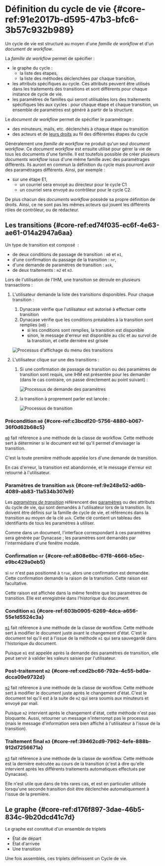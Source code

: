 # Définition du cycle de vie {#core-ref:91e2017b-d595-47b3-bfc6-3b57c932b989}

Un cycle de vie est structuré au moyen d'une *famille de workflow* et d'un
*document de workflow*.

La *famille de workflow* permet de spécifier :

*   le graphe du cycle :
    *   la liste des étapes,
    *   la liste des méthodes déclenchées par chaque transition,
*   les attributs spécifiques au cycle. Ces attributs peuvent être utilisés dans
    les traitements des transitions et sont différents pour chaque instance de
    cycle de vie.
*   les paramètres de familles qui seront utilisables lors des traitements
    spécifiques liés aux cycles : pour chaque étape et chaque transition, un
    ensemble de paramètres est généré à partir de la structure.

Le *document de workflow* permet de spécifier le paramétrage :

*   des minuteurs, mails, etc. déclenchés à chaque étape ou transition
*   des acteurs et de [leurs droits][wprofil] au fil des différentes étapes
    du cycle

Généralement une *famille de workflow* ne produit qu'un seul *document
workflow*. Ce *document workflow* est ensuite utilisé pour gérer la vie de tous
les documents d'une famille. Il est toutefois possible de créer plusieurs
*documents workflow* issus d'une même famille avec des paramétrages différents.
Ils auront en commun la définition du cycle mais pourront avoir des paramétrages
différents.   Ainsi, par exemple :

*   sur une étape E1,
    *   un courriel sera envoyé au directeur pour le cycle C1
    *   un courriel sera envoyé au contrôleur pour le cycle C2.

De plus chacun des *documents workflow* possède sa propre définition de droits.
Ainsi, ce ne sont pas les mêmes acteurs qui jouent les différents rôles de
contrôleur, ou de rédacteur.

## Les transitions {#core-ref:ed74f035-ec6f-4e63-ae61-014a2947a6aa}

Un type de transition est composé  :

*   de deux conditions de passage de transition : `m0` et `m1`,
*   d'une confirmation du passage de la transition : `nr`,
*   d'une demande de paramètres de transition : `ask`,
*   de deux traitements : `m2` et `m3`.

Lors de l'utilisation de l'IHM, une transition se déroule en plusieurs transactions :

1.  L'utilisateur demande la liste des transitions disponibles.
    Pour chaque transition :
    1.  Dynacase vérifie que l'utilisateur est autorisé à effectuer cette
        transition
    2.  Dynacase vérifie que les conditions préalables à la transition sont
        remplies (`m0`) :
        *   si les conditions sont remplies, la transition est disponible
        *   sinon, le message d'erreur est disponible au clic et au survol de la
            transition, et cette dernière est grisée
    
    ![Processus d'affichage du menu des transitions](cycle/Sequence_transition_menu.png)
    
2.  L'utilisateur clique sur une des transitions :
    1.  Si une confirmation de passage de transition ou des paramètres de
        transition sont requis, une IHM est présentée pour les demander (dans le
        cas contraire, on passe directement au point suivant) :
        
        ![Processus de demande des paramètres ](cycle/Sequence_transition_ask.png)
        
    2.  la transition à proprement parler est lancée :
        
        ![Processus de transition ](cycle/Sequence_transition.png)

### Précondition `m0` {#core-ref:c3bcdf20-5756-4880-b067-36f0d62b68c5}

[`m0`][m0] fait référence à une méthode de la classe de workflow. Cette méthode sert
à déterminer si le document est tel qu'il permet d'envisager la transition.

C'est la toute première méthode appelée lors d'une demande de transition.

En cas d'erreur, la transition est abandonnée, et le message d'erreur est
retourné à l'utilisateur.

### Paramètres de transition `ask` {#core-ref:9e248e52-ad6b-4089-ab83-11a534b307e9}

Les [*paramètres de transition*][ask] référencent des
[paramètres][family_parameters] ou des attributs du cycle de vie, qui sont
demandés à l'utilisateur lors de la transition. Ils doivent être définis sur la
famille de cycle de vie, et référencés dans la transition au moyen de la clé
`ask`. Cette clé contient un tableau des identifiants de tous les paramètres à
utiliser.

Comme dans un document, l'interface correspondant à ces paramètres sera générée
par Dynacase ; les paramètres sont demandés par l'intermédiaire d'une fenêtre
modale.



### Confirmation `nr` {#core-ref:a808e6bc-67f8-4666-b5ec-e9bc429a0eb5}

si `nr` n'est pas positionné à `true`, alors une confirmation est demandée.
Cette confirmation demande la raison de la transition. Cette raison est
facultative.

Cette raison est affichée dans la même fenêtre que les paramètres de
transition. Elle est enregistrée dans l'historique du document.

### Condition `m1` {#core-ref:603b0905-6269-4dca-a656-55e1d5524c3a}

[`m1`][m1] fait référence à une méthode de la classe de workflow. Cette méthode
sert à modifier le document juste avant le changement d'état.
C'est le document tel qu'il est à l'issue de la méthode `m1` qui sera sauvegardé
dans l'historique du document.

Puisque `m1` est appelée après la demande des paramètres de transition, elle
peut servir à valider les valeurs saisies par l'utilisateur.

### Post-traitement `m2` {#core-ref:ced2bc66-792e-4c55-bd0a-dcca09e9732d}

[`m2`][m2] fait référence à une méthode de la classe de workflow. Cette méthode
sert à modifier le document juste après le changement d'état. C'est le document
tel qu'il est à la suite de `m2` qui sera soumis aux minuteurs et envoyé par
mail.

Puisque `m2` intervient après le changement d'état, cette méthode n'est pas
bloquante. Aussi, retourner un message n'interrompt pas le processus
(mais le message d'information sera bien affiché à l'utilisateur à l'issue de la
transition).

### Traitement final `m3` {#core-ref:39462cd9-7962-4efe-888b-912d7256671a}

[`m3`][m3] fait référence à une méthode de la classe de workflow. Cette méthode
est la dernière exécutée au cours de la transition (c'est à dire qu'elle
intervient après les différents traitements automatiques effectués par
Dynacase).

Elle n'est utile que dans de très rares cas, et est en particulier utilisée
lorsqu'une seconde transition doit être déclenchée automatiquement à l'issue de
la première.

## Le graphe {#core-ref:d176f897-3dae-46b5-834c-9b20dcd41c7d}

Le graphe est constitué d'un ensemble de triplets

*   État de départ
*   État d'arrivée
*   Une transition

Une fois assemblés, ces triplets définissent un Cycle de vie.

<!-- links -->
[family_parameters]: #core-ref:4595c8e7-5002-4dbc-b6bb-882b4123efd8
[wprofil]:           #core-ref:226eb791-83f5-4f6a-9ea1-bddc74cf9e73
[m0]:               #core-ref:391f603e-b23a-44e8-aa14-47b4ab1fd03b
[m1]:               #core-ref:c288fbc9-18d8-4fa9-8f25-e5d8bb741155
[m2]:               #core-ref:a67a3a77-ad04-468b-9af3-415468444d1a
[m3]:               #core-ref:da8dbc68-777a-4573-bc63-b2e313b7f37a
[ask]:              #core-ref:b9f13e07-747f-42e5-ae2a-7a30c801be7d
